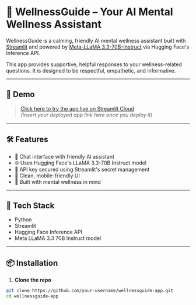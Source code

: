 # 🧘 WellnessGuide – Your AI Mental Wellness Assistant

WellnessGuide is a calming, friendly AI mental wellness assistant built with [Streamlit](https://streamlit.io/) and powered by [Meta-LLaMA 3.3-70B-Instruct](https://huggingface.co/meta-llama/Llama-3.3-70B-Instruct) via Hugging Face's Inference API.

This app provides supportive, helpful responses to your wellness-related questions. It is designed to be respectful, empathetic, and informative.

---

## 🚀 Demo

> [Click here to try the app live on Streamlit Cloud](#)  
> *(Insert your deployed app link here once you deploy it)*

---

## 🛠️ Features

- 💬 Chat interface with friendly AI assistant
- 🌐 Uses Hugging Face's LLaMA 3.3-70B Instruct model
- 🔐 API key secured using Streamlit's secret management
- 📱 Clean, mobile-friendly UI
- 🧠 Built with mental wellness in mind

---

## 🧰 Tech Stack

- Python
- Streamlit
- Hugging Face Inference API
- Meta LLaMA 3.3 70B Instruct model

---

## 📦 Installation

1. **Clone the repo**

```bash
git clone https://github.com/your-username/wellnessguide-app.git
cd wellnessguide-app
